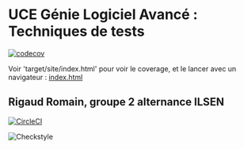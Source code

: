 # UCE Génie Logiciel Avancé : Techniques de tests

[![codecov](https://codecov.io/gh/romain-rigaud/TP1/graph/badge.svg?token=UYDU3VVTO1)](https://codecov.io/gh/romain-rigaud/TP1)

 Voir 'target/site/index.html' pour voir le coverage, et le lancer avec un navigateur :
[index.html](target/site/jacoco/index.html)

## Rigaud Romain, groupe 2 alternance ILSEN

[![CircleCI](https://circleci.com/gh/romain-rigaud/ceri-m1-techniques-de-test.svg?style=svg)](https://app.circleci.com/pipelines/github/romain-rigaud)

![Checkstyle](https://github.com/romain-rigaud/ceri-m1-techniques-de-test/workflows/Checkstyle/badge.svg)
